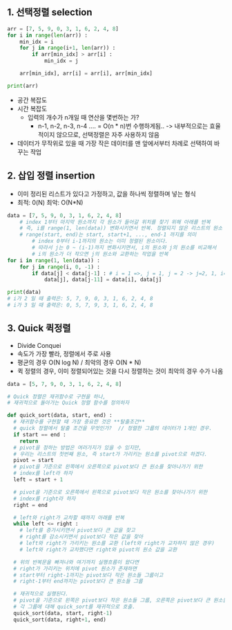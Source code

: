 
## 1. 선택정렬 selection
```python
arr = [7, 5, 9, 0, 3, 1, 6, 2, 4, 8]
for i in range(len(arr)) :
    min_idx = i
    for j in range(i+1, len(arr)) :
        if arr[min_idx] > arr[i] :
            min_idx = j

    arr[min_idx], arr[i] = arr[i], arr[min_idx]

print(arr)
```
* 공간 복잡도
* 시간 복잡도
  - 입력의 개수가 n개일 때 연산을 몇번하는 가?
    - n-1, n-2, n-3, n-4 .... = O(n * n)번 수행하게됨.. -> 내부적으로는 효율적이지 않으므로, 선택정렬은 자주 사용하지 않음
* 데이터가 무작위로 있을 때 가장 작은 데이터를 맨 앞에서부터 차례로 선택하여 바꾸는 작업

## 2. 삽입 정렬 insertion
* 이미 정리된 리스트가 있다고 가정하고, 값을 하나씩 정렬하며 넣는 형식
* 최적: 0(N) 최악: O(N*N)
```python
data = [7, 5, 9, 0, 3, 1, 6, 2, 4, 8]
    # index 1부터 마지막 원소까지 각 원소가 들어갈 위치를 찾기 위해 아래를 반복
    # 즉, i를 range(1, len(data)) 변화시키면서 반복. 정렬되지 않은 리스트의 원소
    # range(start, end)는 start, start+1, ..., end-1 까지를 의미
        # index 0부터 i-1까지의 원소는 이미 정렬된 원소이다.
        # 따라서 j는 0 ~ (i-1)까지 변화시키면서, i의 원소와 j의 원소를 비교해서
        # i의 원소가 더 작으면 j의 원소와 교환하는 작업을 반복
for i in range(1, len(data)) :
    for j in range(i, 0, -1) :
        if data[j] < data[j-1] : # i = 1 =>, j = 1, j = 2 -> j=2, 1, i=3 => j = 3, 2, 1, ...
            data[j], data[j-11] = data[i], data[j]

print(data)
# i가 2 일 때 출력은: 5, 7, 9, 0, 3, 1, 6, 2, 4, 8
# i가 3 일 때 출력은: 0, 5, 7, 9, 3, 1, 6, 2, 4, 8
```

## 3. Quick 퀵정렬
* Divide Conquei
* 속도가 가장 빨라, 정렬에서 주로 사용
* 평균의 경우 O(N log N) / 최악의 경우 O(N * N)
* 퀵 정렬의 경우, 이미 정렬되어있는 것을 다시 정렬하는 것이 최악의 경우 수가 나옴

```python
data = [5, 7, 9, 0, 3, 1, 6, 2, 4, 8]

# Quick 정렬은 재귀함수로 구현을 하나,
# 재귀적으로 돌아가는 Quick 정렬 함수를 정의하자

def quick_sort(data, start, end) :
  # 재귀함수를 구현할 때 가장 중요한 것은 **탈출조건**
  # quick 정렬에서 탈출 조건을 무엇인가?  // 정렬한 그룹의 데이터가 1개인 경우.
  if start == end :
    return
  # pivot을 정하는 방법은 여러가지가 있을 수 있지만,
  # 우리는 리스트의 첫번째 원소, 즉 start가 가리키는 원소를 pivot으로 하겠다.
  pivot = start
  # pivot을 기준으로 왼쪽에서 오른쪽으로 pivot보다 큰 원소를 찾아나가기 위한
  # index를 left라 하자
  left = start + 1

  # pivot을 기준으로 오른쪽에서 왼쪽으로 pivot보다 작은 원소를 찾아나가기 위한
  # index를 right라 하자
  right = end

  # left와 right가 교차할 때까지 아래를 반복
  while left <= right :
    # left를 증가시키면서 pivot보다 큰 값을 찾고
    # right를 감소시키면서 pivot보다 작은 값을 찾아
    # left와 right가 가리키는 원소를 교환 (left와 right가 교차하지 않은 경우)
    # left와 right가 교차했다면 right와 pivot의 원소 값을 교환

  # 위의 반복문을 빠져나와 여기까지 실행흐름이 왔다면
  # right가 가리키는 위치에 pivot 원소가 존재하면
  # start부터 right-1까지는 pivot보다 작은 원소들 그룹이고
  # right-1부터 end까지는 pivot보다 큰 원소들 그룹

  # 재귀적으로 실행된다.
  # pivot을 기준으로 왼쪽은 pivot보다 작은 원소들 그룹, 오른쪽은 pivot보다 큰 원소들 그룹 이렇게 분류한 후
  # 각 그룹에 대해 quick_sort를 재귀적으로 호출.
  quick_sort(data, start, right-1)
  quick_sort(data, right+1, end)

```
